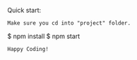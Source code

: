 
Quick start:

````
Make sure you cd into "project" folder.

````
$ npm install
$ npm start

````
Happy Coding!
